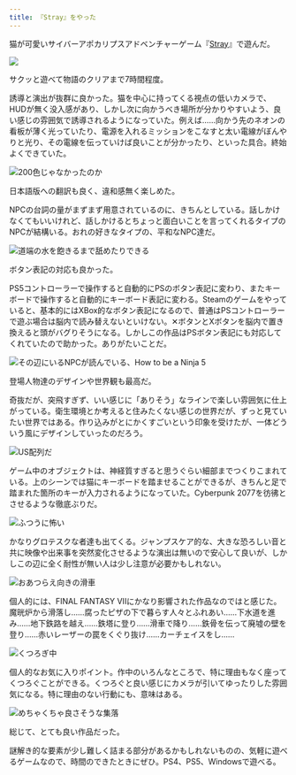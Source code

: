 ```yaml
---
title: 『Stray』をやった
---
```

猫が可愛いサイバーアポカリプスアドベンチャーゲーム『[Stray](https://store.steampowered.com/app/1332010/Stray/?l=japanese)』で遊んだ。

![](https://lh5.googleusercontent.com/QPyKKg495seAG-DNArvHVH0lmUU74I5QXAkmVXAd_WxpjI63fGcCAOtzUdhZldZi5fpaE6Z-jbxzo-KGiE8-VCz768f8mkaMSD530LRgAc682Dz3a3PXAO-lP7vNbZVHGUiqwxRxET49TxtqVoEzKl-tuxM6TAot0GT2fB41rEPP7bb-tmuZ1qs8qQ)

サクッと遊べて物語のクリアまで7時間程度。

誘導と演出が抜群に良かった。猫を中心に持ってくる視点の低いカメラで、HUDが無く没入感があり、しかし次に向かうべき場所が分かりやすいよう、良い感じの雰囲気で誘導されるようになっていた。例えば……向かう先のネオンの看板が薄く光っていたり、電源を入れるミッションをこなすと太い電線がぼんやりと光り、その電線を伝っていけば良いことが分かったり、といった具合。終始よくできていた。

![](https://lh5.googleusercontent.com/JzfKRmgo_5swxHSwrzY2dFSIy1AyLnrz5F3bJzTwR4ItX7joYi2n5G3TBsGHbOMeDy3j8lK6J40p03CZ4mt1h48VVGi3bw589GR07LmAsgWn4iZrGf7sI2ctPHayBwr6WE4Fdh7UodQ5ZeakBH8v8-VDvkZ65pc3cMgsDImouvt8jOEKj2NQNZXyvg "200色じゃなかったのか")

日本語版への翻訳も良く、違和感無く楽しめた。

NPCの台詞の量がまずまず用意されているのに、きちんとしている。話しかけなくてもいいけれど、話しかけるとちょっと面白いことを言ってくれるタイプのNPCが結構いる。おれの好きなタイプの、平和なNPC達だ。

![](https://lh6.googleusercontent.com/r0_9yi8U4EFA9YtjV8cpuN4xrW-aAZTTLl2Qrc-BXfHkrYGtxSt7ETwxb6HnFRH_-ZK26XZsXaoYx6KVt0pdXJwY18uyiNHBvyWv4rnJVqdMFm7mRfQxxvbEGbXZBqlV_fkJ7nIV3V4dIZnUE6h-nZrFJ4CczE14NcpoeqPnCZOAERjuawQ_ggVvvA "道端の水を飽きるまで舐めたりできる")

ボタン表記の対応も良かった。

PS5コントローラーで操作すると自動的にPSのボタン表記に変わり、またキーボードで操作すると自動的にキーボード表記に変わる。Steamのゲームをやっていると、基本的にはXBox的なボタン表記になるので、普通はPSコントローラーで遊ぶ場合は脳内で読み替えないといけない。✕ボタンとXボタンを脳内で置き換えると頭がバグりそうになる。しかしこの作品はPSボタン表記にも対応してくれていたので助かった。ありがたいことだ。

![](https://lh5.googleusercontent.com/KksF-FmNWOEzkRXUT7pOSAYYj08pUCz2z41TgREmuSxmiSibK31ZgYk52jsTmb1GU5Pn0N-qP3sufiy11gycRJs8CwOqP7MGeoaXyAry_DL_l0X5oJBd6eQdzeZVUUoF-lvMnAzVTWPdCH64m-CVstvtkJrok3jzdkO0kH8ojuMho9PQkJRwpKWUOg "その辺にいるNPCが読んでいる、How to be a Ninja 5")

登場人物達のデザインや世界観も最高だ。

奇抜だが、突飛すぎず、いい感じに「ありそう」なラインで楽しい雰囲気に仕上がっている。衛生環境とか考えると住みたくない感じの世界だが、ずっと見ていたい世界ではある。作り込みがとにかくすごいという印象を受けたが、一体どういう風にデザインしていったのだろう。

![](https://lh5.googleusercontent.com/Rph9BImEAPcjcPfS1X8m0lx-AEBStTEwoO4GJXT2lJipe56N1xeb1CxXx3EZbMwuCAcD9T8e7iju-t0T2qPkummgzqtG7TNOQMTa8NaFl0t_dM_7hkTM-vNbJqKyZrh3PR8ejocmXhuVxl8f_OvIu5d2OILQYNUYQRVx_VtkibhWUQXbALq7-9lN-Q "US配列だ")

ゲーム中のオブジェクトは、神経質すぎると思うぐらい細部までつくりこまれている。上のシーンでは猫にキーボードを踏ませることができるが、きちんと足で踏まれた箇所のキーが入力されるようになっていた。Cyberpunk 2077を彷彿とさせるような徹底ぶりだ。

![](https://lh3.googleusercontent.com/RzKDokaSMENmTxCAG48ZBC0-TjdckMe2Wk2BSUsZ-p8qlzuzaChDMu9oy-7DCZ5XTagdErC2sGwz-k8yL999bOgsJITkHcqsOk9_bJMx3iEBixfb9z1VGEgj648E8B48yFMywYIfUlOJh6UHIeu6mjaRdhLbHe9_vlEUsIzZXkYnalvjHkfbBxCgtQ "ふつうに怖い")

かなりグロテスクな者達も出てくる。ジャンプスケア的な、大きな恐ろしい音と共に映像や出来事を突然変化させるような演出は無いので安心して良いが、しかしこの辺に全く耐性が無い人は少し注意が必要かもしれない。

![](https://lh5.googleusercontent.com/EJNDM35OlSy38H4swosdsLM4drr2tPmRvr1d_iFj2O4sQXeVgHpgqPNGJUGX51inbp2wmZUcTBFs1Y8WbiO2H0sxGop8gJ2pa1_9p51yVoj2EaerO1GmiqsQ8w0fkr9NNub5KMmZlgRTDXD11z9bDa3x5t9SaK0I8kbk4qC5BfqU4YUTJ6OuY2e0Lw "おあつらえ向きの滑車")

個人的には、FINAL FANTASY VIIにかなり影響された作品なのではと感じた。魔晄炉から滑落し……腐ったピザの下で暮らす人々とふれあい……下水道を進み……地下鉄路を越え……鉄塔に登り……滑車で降り……鉄骨を伝って廃墟の壁を登り……赤いレーザーの罠をくぐり抜け……カーチェイスをし……

![](https://lh6.googleusercontent.com/gRjFMCX233LwJ_7c-D7GuVV_w8HHST-Ii13FMx43olkkji8f_8UfegpvJScjqEEPo9swPOWRZ4jTg3n65mAmu_lS0U5Wqa_xT3aV2cUR6y1UTPbLcWOtUoSvJBmYue57EEWocJrGUeEXzh0Tbp1ut0G6P35VD90fS9bCYz2TeXrHj_79CGyrxVyN6g "くつろぎ中")

個人的なお気に入りポイント。作中のいろんなところで、特に理由もなく座ってくつろぐことができる。くつろぐと良い感じにカメラが引いてゆったりした雰囲気になる。特に理由のない行動にも、意味はある。

![](https://lh5.googleusercontent.com/2AAKKYfUWRaBTS4erkUl8kZGtFT1jWt9dBQvcYyh9Y1a0RzjCY1_jolrKvakvxaMYQrQE5tpXJMnzLX_X53en387tJMDVLmFhGZDGPY3BM4Ps_0pkylPhfu0RYqrA09zJqYTEUKW3vNX544Se4N3TRDK1cVUnnTYbPSohn-PH_81BSAdK0B0GY4F6A "めちゃくちゃ良さそうな集落")

総じて、とても良い作品だった。

謎解き的な要素が少し難しく詰まる部分があるかもしれないものの、気軽に遊べるゲームなので、時間のできたときにぜひ。PS4、PS5、Windowsで遊べる。

